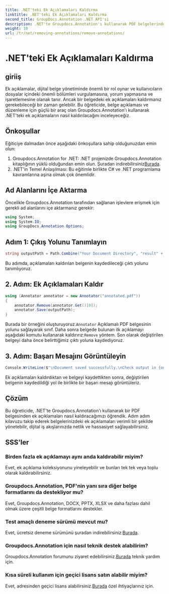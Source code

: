 ```yaml
---
title: .NET'teki Ek Açıklamaları Kaldırma
linktitle: .NET'teki Ek Açıklamaları Kaldırma
second_title: GroupDocs.Annotation .NET API'si
description: .NET'te Groupdocs.Annotation'ı kullanarak PDF belgelerinden ek açıklamaları nasıl kaldıracağınızı öğrenin. Dijital belge yönetimi sürecinizi basitleştirin.
weight: 10
url: /tr/net/removing-annotations/remove-annotations/
---
```


# .NET'teki Ek Açıklamaları Kaldırma

## giriiş
Ek açıklamalar, dijital belge yönetiminde önemli bir rol oynar ve kullanıcıların dosyalar içindeki önemli bölümleri vurgulamasına, yorum yapmasına ve işaretlemesine olanak tanır. Ancak bir belgedeki ek açıklamaları kaldırmanız gerekebileceği bir zaman gelebilir. Bu öğreticide, belge açıklaması ve düzenleme için güçlü bir araç olan Groupdocs.Annotation'ı kullanarak .NET'teki ek açıklamaların nasıl kaldırılacağını inceleyeceğiz.
## Önkoşullar
Eğiticiye dalmadan önce aşağıdaki önkoşullara sahip olduğunuzdan emin olun:
1.  Groupdocs.Annotation for .NET: .NET projenizde Groupdocs.Annotation kitaplığının yüklü olduğundan emin olun. Şuradan indirebilirsiniz[Burada](https://releases.groupdocs.com/annotation/net/).
2. .NET'in Temel Anlaşılması: Bu eğitimle birlikte C# ve .NET programlama kavramlarına aşina olmak çok önemlidir.

## Ad Alanlarını İçe Aktarma
Öncelikle Groupdocs.Annotation tarafından sağlanan işlevlere erişmek için gerekli ad alanlarını içe aktarmanız gerekir:
```csharp
using System;
using System.IO;
using GroupDocs.Annotation.Options;
```
## Adım 1: Çıkış Yolunu Tanımlayın
```csharp
string outputPath = Path.Combine("Your Document Directory", "result" + Path.GetExtension("input.pdf"));
```
Bu adımda, açıklamaları kaldırılan belgenin kaydedileceği çıktı yolunu tanımlıyoruz.
## 2. Adım: Ek Açıklamaları Kaldır
```csharp
using (Annotator annotator = new Annotator("annotated.pdf"))
{
    annotator.Remove(annotator.Get()[0]);
    annotator.Save(outputPath);
}
```
 Burada bir örneğini oluşturuyoruz.`Annotator` Açıklamalı PDF belgesinin yolunu sağlayarak sınıf. Daha sonra belgede bulunan ilk açıklamayı aşağıdaki komutu kullanarak kaldırırız:`Remove` yöntem. Son olarak değiştirilen belgeyi daha önce belirttiğimiz çıktı yoluna kaydediyoruz.
## 3. Adım: Başarı Mesajını Görüntüleyin
```csharp
Console.WriteLine($"\nDocument saved successfully.\nCheck output in {outputPath}.");
```
Ek açıklamaları kaldırdıktan ve belgeyi kaydettikten sonra, değiştirilen belgenin kaydedildiği yol ile birlikte bir başarı mesajı görüntüleriz.

## Çözüm
Bu öğreticide, .NET'te Groupdocs.Annotation'ı kullanarak bir PDF belgesinden ek açıklamaları nasıl kaldıracağımızı öğrendik. Adım adım kılavuzu takip ederek belgelerinizdeki ek açıklamaları verimli bir şekilde yönetebilir, dijital iş akışlarınızda netlik ve hassasiyet sağlayabilirsiniz.
## SSS'ler
### Birden fazla ek açıklamayı aynı anda kaldırabilir miyim?
Evet, ek açıklama koleksiyonunu yineleyebilir ve bunları tek tek veya toplu olarak kaldırabilirsiniz.
### Groupdocs.Annotation, PDF'nin yanı sıra diğer belge formatlarını da destekliyor mu?
Evet, Groupdocs.Annotation, DOCX, PPTX, XLSX ve daha fazlası dahil olmak üzere çeşitli belge formatlarını destekler.
### Test amaçlı deneme sürümü mevcut mu?
 Evet, ücretsiz deneme sürümünü şuradan indirebilirsiniz:[Burada](https://releases.groupdocs.com/).
### Groupdocs.Annotation için nasıl teknik destek alabilirim?
 Groupdocs.Annotation forumunu ziyaret edebilirsiniz.[Burada](https://forum.groupdocs.com/c/annotation/10) teknik yardım için.
### Kısa süreli kullanım için geçici lisans satın alabilir miyim?
 Evet, adresinden geçici lisans alabilirsiniz.[Burada](https://purchase.groupdocs.com/temporary-license/) özel ihtiyaçlarınız için.
